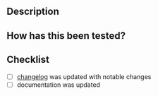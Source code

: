 ## Description

<!-- Please reference issue if any. -->

<!-- Please include a summary of your changes. -->

## How has this been tested?

<!-- Please describe the tests that you ran to verify your changes.  -->

## Checklist

- [ ] [changelog](../CHANGELOG.md) was updated with notable changes
- [ ] documentation was updated
